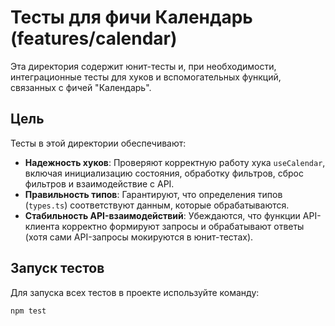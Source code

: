 # Тесты для фичи Календарь (features/calendar)

Эта директория содержит юнит-тесты и, при необходимости, интеграционные тесты для хуков и вспомогательных функций, связанных с фичей "Календарь".

## Цель

Тесты в этой директории обеспечивают:

* **Надежность хуков**: Проверяют корректную работу хука `useCalendar`, включая инициализацию состояния, обработку фильтров, сброс фильтров и взаимодействие с API.
* **Правильность типов**: Гарантируют, что определения типов (`types.ts`) соответствуют данным, которые обрабатываются.
* **Стабильность API-взаимодействий**: Убеждаются, что функции API-клиента корректно формируют запросы и обрабатывают ответы (хотя сами API-запросы мокируются в юнит-тестах).

## Запуск тестов

Для запуска всех тестов в проекте используйте команду:

```bash
npm test